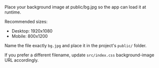 Place your background image at public/bg.jpg so the app can load it at runtime.

Recommended sizes:

- Desktop: 1920x1080
- Mobile: 800x1200

Name the file exactly `bg.jpg` and place it in the project's `public/` folder.

If you prefer a different filename, update `src/index.css` background-image URL accordingly.
